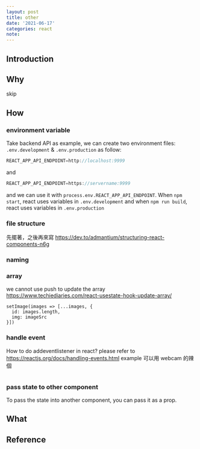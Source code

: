 ```yaml
---
layout: post
title: other
date: '2021-06-17'
categories: react
note:
---
```


## Introduction

## Why

skip

## How

### environment variable

Take backend API as example, we can create two environment files: `.env.development` & `.env.production` as follow:

```javascript
REACT_APP_API_ENDPOINT=http://localhost:9999
```

and

```javascript
REACT_APP_API_ENDPOINT=https://servername:9999
```

and we can use it with `process.env.REACT_APP_API_ENDPOINT`. When `npm start`, react uses variables in `.env.development` and when `npm run build`, react uses variables in `.env.production`

### file structure

先擺著，之後再來寫
https://dev.to/admantium/structuring-react-components-n6g

### naming

### array

we cannot use push to update the array
https://www.techiediaries.com/react-usestate-hook-update-array/
```
setImage(images => [...images, {
  id: images.length,
  img: imageSrc
}])
```

### handle event

How to do addeventlistener in react?
please refer to https://reactjs.org/docs/handling-events.html
example 可以用 webcam 的辣個
```

```

### pass state to other component

To pass the state into another component, you can pass it as a prop.

## What

## Reference
